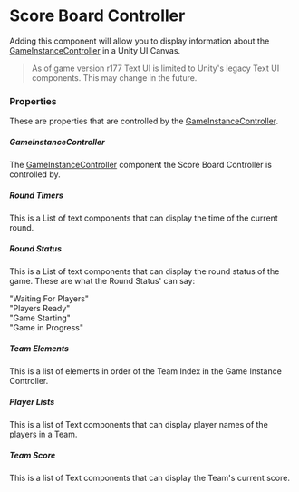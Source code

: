 #  Score Board Controller <div class="whitelisted" data-list="W"></div>
Adding this component will allow you to display information about the [GameInstanceController](GameInstanceController.md) in a Unity UI Canvas.
> As of game version r177 Text UI is limited to Unity's legacy Text UI components. This may change in the future.

### Properties
These are properties that are controlled by the [GameInstanceController](GameInstanceController.md).

##### GameInstanceController
 The [GameInstanceController](GameInstanceController.md) component the Score Board Controller is controlled by.
##### Round Timers
This is a List of text components that can display the time of the current round.
##### Round Status
This is a List of text components that can display the round status of the game. These are what the Round Status' can say:
     
"Waiting For Players"  
"Players Ready"  
"Game Starting"  
"Game in Progress"  

##### Team Elements
This is a list of elements in order of the Team Index in the Game Instance Controller.
##### Player Lists
This is a list of Text components that can display player names of the players in a Team.
##### Team Score
This is a list of Text components that can display the Team's current score.
